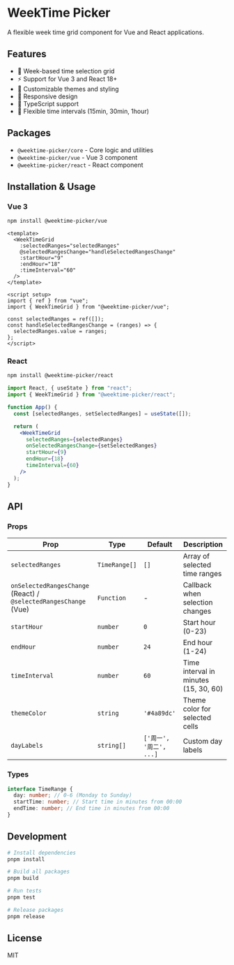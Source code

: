 # WeekTime Picker

A flexible week time grid component for Vue and React applications.

## Features

- 📅 Week-based time selection grid
- ⚡ Support for Vue 3 and React 18+
- 🎨 Customizable themes and styling
- 📱 Responsive design
- 🔧 TypeScript support
- 🎯 Flexible time intervals (15min, 30min, 1hour)

## Packages

- `@weektime-picker/core` - Core logic and utilities
- `@weektime-picker/vue` - Vue 3 component
- `@weektime-picker/react` - React component

## Installation & Usage

### Vue 3

```bash
npm install @weektime-picker/vue
```

```vue
<template>
  <WeekTimeGrid
    :selectedRanges="selectedRanges"
    @selectedRangesChange="handleSelectedRangesChange"
    :startHour="9"
    :endHour="18"
    :timeInterval="60"
  />
</template>

<script setup>
import { ref } from "vue";
import { WeekTimeGrid } from "@weektime-picker/vue";

const selectedRanges = ref([]);
const handleSelectedRangesChange = (ranges) => {
  selectedRanges.value = ranges;
};
</script>
```

### React

```bash
npm install @weektime-picker/react
```

```jsx
import React, { useState } from "react";
import { WeekTimeGrid } from "@weektime-picker/react";

function App() {
  const [selectedRanges, setSelectedRanges] = useState([]);

  return (
    <WeekTimeGrid
      selectedRanges={selectedRanges}
      onSelectedRangesChange={setSelectedRanges}
      startHour={9}
      endHour={18}
      timeInterval={60}
    />
  );
}
```

## API

### Props

| Prop                                                             | Type          | Default                 | Description                           |
| ---------------------------------------------------------------- | ------------- | ----------------------- | ------------------------------------- |
| `selectedRanges`                                                 | `TimeRange[]` | `[]`                    | Array of selected time ranges         |
| `onSelectedRangesChange` (React) / `@selectedRangesChange` (Vue) | `Function`    | -                       | Callback when selection changes       |
| `startHour`                                                      | `number`      | `0`                     | Start hour (0-23)                     |
| `endHour`                                                        | `number`      | `24`                    | End hour (1-24)                       |
| `timeInterval`                                                   | `number`      | `60`                    | Time interval in minutes (15, 30, 60) |
| `themeColor`                                                     | `string`      | `'#4a89dc'`             | Theme color for selected cells        |
| `dayLabels`                                                      | `string[]`    | `['周一', '周二', ...]` | Custom day labels                     |

### Types

```typescript
interface TimeRange {
  day: number; // 0-6 (Monday to Sunday)
  startTime: number; // Start time in minutes from 00:00
  endTime: number; // End time in minutes from 00:00
}
```

## Development

```bash
# Install dependencies
pnpm install

# Build all packages
pnpm build

# Run tests
pnpm test

# Release packages
pnpm release
```

## License

MIT
